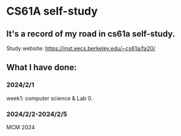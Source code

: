# CS61A self-study
## It's a record of my road in cs61a self-study.
Study website: https://inst.eecs.berkeley.edu/~cs61a/fa20/
## What I have done:
### 2024/2/1 
week1: computer science & Lab 0.
### 2024/2/2-2024/2/5
MCM 2024
